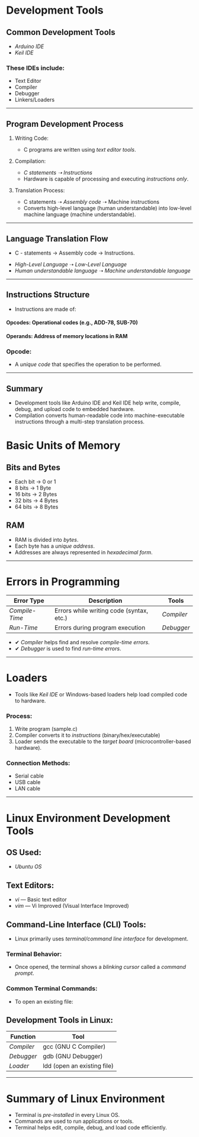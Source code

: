 # Development Tools

## Common Development Tools
- *Arduino IDE*
- *Keil IDE*

### These IDEs include:
- Text Editor
- Compiler
- Debugger
- Linkers/Loaders

---

## Program Development Process

1. Writing Code:
   - C programs are written using *text editor tools*.

2. Compilation:
   - *C statements ➝ Instructions*
   - Hardware is capable of processing and executing *instructions only*.

3. Translation Process:
   - C statements ➝ *Assembly code* ➝ Machine instructions
   - Converts high-level language (human understandable) into low-level machine language (machine understandable).

---

## Language Translation Flow

* C - statements  -> Assembly code  -> Instructions.

- *High-Level Language* ➝ *Low-Level Language*
- *Human understandable language* ➝ *Machine understandable language*

---

## Instructions Structure

* Instructions are made of:
#### Opcodes: Operational codes (e.g., ADD-78, SUB-70)
#### Operands: Address of memory locations in RAM

###  Opcode:
- A *unique code* that specifies the operation to be performed.

---

## Summary
- Development tools like Arduino IDE and Keil IDE help write, compile, debug, and upload code to embedded hardware.
- Compilation converts human-readable code into machine-executable instructions through a multi-step translation process.



# Basic Units of Memory

## Bits and Bytes
- Each bit → 0 or 1
- 8 bits → 1 Byte
- 16 bits → 2 Bytes
- 32 bits → 4 Bytes
- 64 bits → 8 Bytes

## RAM
- RAM is divided into *bytes*.
- Each byte has a *unique address*.
- Addresses are always represented in *hexadecimal form*.

---

# Errors in Programming

| Error Type       | Description                                | Tools           |
|------------------|--------------------------------------------|-----------------|
| *Compile-Time* | Errors while writing code (syntax, etc.)   | *Compiler*    |
| *Run-Time*     | Errors during program execution            | *Debugger*    |

- ✔ *Compiler* helps find and resolve *compile-time errors*.
- ✔ *Debugger* is used to find *run-time errors*.

---

# Loaders

- Tools like *Keil IDE* or Windows-based loaders help load compiled code to hardware.

### Process:
1. Write program (sample.c)
2. Compiler converts it to *instructions* (binary/hex/executable)
3. Loader sends the executable to the *target board* (microcontroller-based hardware).

### Connection Methods:
- Serial cable
- USB cable
- LAN cable

---

# Linux Environment Development Tools

## OS Used:
- *Ubuntu OS*

## Text Editors:
- *vi* — Basic text editor
- *vim* — Vi Improved (Visual Interface Improved)

## Command-Line Interface (CLI) Tools:
- Linux primarily uses *terminal/command line interface* for development.

### Terminal Behavior:
- Once opened, the terminal shows a *blinking cursor* called a *command prompt*.

### Common Terminal Commands:
- To open an existing file:



## Development Tools in Linux:
| Function    | Tool              |
|--------------|-------------------|
| *Compiler* | gcc (GNU C Compiler) |
| *Debugger* | gdb (GNU Debugger)   |
| *Loader*   | ldd (open an existing file) |

---

# Summary of Linux Environment
- Terminal is *pre-installed* in every Linux OS.
- Commands are used to run applications or tools.
- Terminal helps edit, compile, debug, and load code efficiently.

